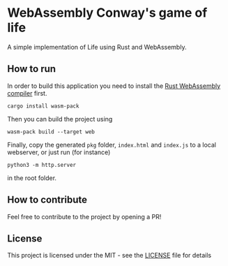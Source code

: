 # WebAssembly Conway's game of life

A simple implementation of Life using Rust and WebAssembly.

## How to run

In order to build this application you need to install the [Rust WebAssembly compiler](https://developer.mozilla.org/en-US/docs/WebAssembly/Rust_to_wasm) first.

    cargo install wasm-pack

Then you can build the project using

    wasm-pack build --target web

Finally, copy the generated `pkg` folder, `index.html` and `index.js` to a local webserver, or just run (for instance)

    python3 -m http.server

in the root folder.

## How to contribute

Feel free to contribute to the project by opening a PR!

## License

This project is licensed under the MIT - see the [LICENSE](https://github.com/c0m3tx/c0m3tx/conway-rust-wasm/blob/master/LICENSE) file for details
